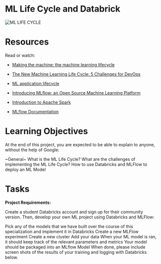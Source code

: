 # **ML Life Cycle and Databrick**

![ML LIFE CYCLE](https://github.com/user-attachments/assets/05f16a26-52a4-4d6a-8ced-85684cd31a36)

# **Resources**
Read or watch:

- [Making the machine: the machine learning lifecycle](https://cloud.google.com/blog/products/ai-machine-learning/making-the-machine-the-machine-learning-lifecycle)

- [The New Machine Learning Life Cycle: 5 Challenges for DevOps](https://aibusiness.com/)

- [ML application lifecycle](https://www.youtube.com/watch?v=8iX-VNWuEU0&ab_channel=HasgeekTV)

- [Introducing MLflow: an Open Source Machine Learning Platform](https://www.databricks.com/blog/2018/06/05/introducing-mlflow-an-open-source-machine-learning-platform.html)

- [Introduction to Apache Spark](https://docs.databricks.com/en/spark/index.html)

- [MLflow Documentation](https://mlflow.org/docs/latest/index.html)

# **Learning Objectives**
At the end of this project, you are expected to be able to explain to anyone, without the help of Google:

~General~
What is the ML Life Cycle?
What are the challenges of implementing the ML Life Cycle?
How to use Databricks and MLFlow to deploy an ML Model

# **Tasks**
**Project Requirements:**

Create a student Databricks account and sign up for their community version. Then, develop your own ML project using Databricks and MLFlow:

Pick any of the models that we have built over the course of this specialization and implement it in Databricks
Create a new MLFlow experiment
Create a new cluster
Add your data
When your ML model is ran, it should keep track of the relevant parameters and metrics
Your model should be packaged into an MLflow Model
When done, please include screen shots of the results of your training and logging with Databricks below.
